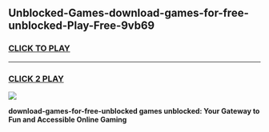 
## Unblocked-Games-download-games-for-free-unblocked-Play-Free-9vb69
<h3>
<a href="https://premium76.site?title=download-games-for-free-unblocked&ref=10A">CLICK TO PLAY</a></h3>
<hr>

<h3>
<a href="https://premium76.site?title=download-games-for-free-unblocked&ref=10A">CLICK 2 PLAY</a>
  
</h3>

<a href="https://premium76.site?title=download-games-for-free-unblocked&ref=10A"><img src="https://clearcache.store/games.png"></a>


**download-games-for-free-unblocked games unblocked: Your Gateway to Fun and Accessible Online Gaming**
